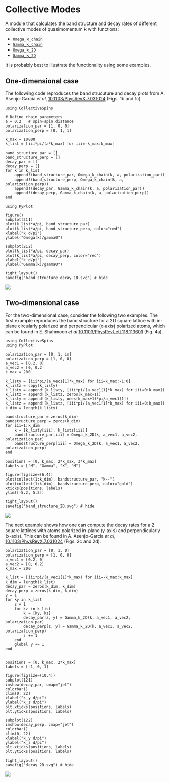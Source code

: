 # Collective Modes

A module that calculates the band structure and decay rates of different collective modes of quasimomentum k with functions:

* [`Omega_k_chain`](@ref)
* [`Gamma_k_chain`](@ref)
* [`Omega_k_2D`](@ref)
* [`Gamma_k_2D`](@ref)


It is probably best to illustrate the functionality using some examples.

## One-dimensional case

The following code reproduces the band strucuture and decay plots from A. Asenjo-Garcia *et al*, [10.1103/PhysRevX.7.031024](https://doi.org/10.1103/PhysRevX.7.031024) (Figs. 1b and 1c).

```@example collective_modes_1D
using CollectiveSpins

# Define chain parameters
a = 0.2   # spin-spin distance
polarization_par = [1, 0, 0]
polarization_perp = [0, 1, 1]

k_max = 10000
k_list = [iii*pi/(a*k_max) for iii=-k_max:k_max]

band_structure_par = []
band_structure_perp = []
decay_par = []
decay_perp = []
for k in k_list
    append!(band_structure_par, Omega_k_chain(k, a, polarization_par))
    append!(band_structure_perp, Omega_k_chain(k, a, polarization_perp))
    append!(decay_par, Gamma_k_chain(k, a, polarization_par))
    append!(decay_perp, Gamma_k_chain(k, a, polarization_perp))
end

using PyPlot

figure()
subplot(211)
plot(k_list*a/pi, band_structure_par)
plot(k_list*a/pi, band_structure_perp, color="red")
xlabel("k d/pi")
ylabel("Omega(k)/gamma0")

subplot(212)
plot(k_list*a/pi, decay_par)
plot(k_list*a/pi, decay_perp, color="red")
xlabel("k d/pi")
ylabel("Gamma(k)/gamma0")

tight_layout()
savefig("band_structure_decay_1D.svg") # hide
```

![](band_structure_decay_1D.svg)



## Two-dimensional case

For the two-dimensional case, consider the following two examples.
The first example reproduces the band structure for a 2D square lattice with in-plane circularly polarized and perpendicular (x-axis) polarized atoms, which can be found in E. Shahmoon *et al* [10.1103/PhysRevLett.118.113601](https://doi.org/10.1103/PhysRevLett.118.113601) (Fig. 4a).

```@example collective_modes_2D
using CollectiveSpins
using PyPlot

polarization_par = [0, 1, im]
polarization_perp = [1, 0, 0]
a_vec1 = [0.2, 0]
a_vec2 = [0, 0.2]
k_max = 200

k_listy = [iii*pi/(a_vec1[1]*k_max) for iii=k_max:-1:0]
k_listz = copy(k_listy)
k_listy = append!(k_listy, [iii*pi/(a_vec1[1]*k_max) for iii=0:k_max])
k_listz = append!(k_listz, zeros(k_max+1))
k_listy = append!(k_listy, ones(k_max+1)*pi/a_vec1[1])
k_listz = append!(k_listz, [iii*pi/(a_vec1[1]*k_max) for iii=0:k_max])
k_dim = length(k_listy)

bandstructure_par = zeros(k_dim)
bandstructure_perp = zeros(k_dim)
for iii=1:k_dim
    k = [k_listy[iii], k_listz[iii]]
    bandstructure_par[iii] = Omega_k_2D(k, a_vec1, a_vec2, polarization_par)
    bandstructure_perp[iii] = Omega_k_2D(k, a_vec1, a_vec2, polarization_perp)
end

positions = [0, k_max, 2*k_max, 3*k_max]
labels = ["M", "Gamma", "X", "M"]

figure(figsize=(6,4))
plot(collect(1:k_dim), bandstructure_par, "k--")
plot(collect(1:k_dim), bandstructure_perp, color="gold")
xticks(positions, labels)
ylim([-5.2, 5.2])

tight_layout()
savefig("band_structure_2D.svg") # hide
```

![](band_structure_2D.svg)

The next example shows how one can compute the decay rates for a 2 square lattices with atoms polarized in-plane (y-axis) and perpendicularly (x-axis). This can be found in A. Asenjo-Garcia *et al*, [10.1103/PhysRevX.7.031024](https://doi.org/10.1103/PhysRevX.7.031024) (Figs. 2c and 2d).

```@example collective_modes_2D
polarization_par = [0, 1, 0]
polarization_perp = [1, 0, 0]
a_vec1 = [0.2, 0]
a_vec2 = [0, 0.2]
k_max = 200

k_list = [iii*pi/(a_vec1[1]*k_max) for iii=-k_max:k_max]
k_dim = length(k_list)
decay_par = zeros(k_dim, k_dim)
decay_perp = zeros(k_dim, k_dim)
y = 1
for ky in k_list
    z = 1
    for kz in k_list
        k = [ky, kz]
        decay_par[z, y] = Gamma_k_2D(k, a_vec1, a_vec2, polarization_par)
        decay_perp[z, y] = Gamma_k_2D(k, a_vec1, a_vec2, polarization_perp)
        z += 1
    end
    global y += 1
end


positions = [0, k_max, 2*k_max]
labels = [-1, 0, 1]

figure(figsize=(10,4))
subplot(121)
imshow(decay_par, cmap="jet")
colorbar()
clim(0, 22)
xlabel("k_y d/pi")
ylabel("k_z d/pi")
plt.xticks(positions, labels)
plt.yticks(positions, labels)

subplot(122)
imshow(decay_perp, cmap="jet")
colorbar()
clim(0, 22)
xlabel("k_y d/pi")
ylabel("k_z d/pi")
plt.xticks(positions, labels)
plt.yticks(positions, labels)

tight_layout()
savefig("decay_2D.svg") # hide
```

![](decay_2D.svg)
